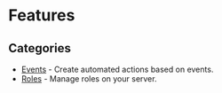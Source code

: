 # Features
## Categories
- [Events](/docs/events/getting-started) - Create automated actions based on events.
- [Roles](/docs/features/roles) - Manage roles on your server.

